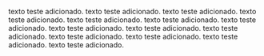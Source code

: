 texto teste adicionado.
texto teste adicionado.
texto teste adicionado.
texto teste adicionado.
texto teste adicionado.
texto teste adicionado.
texto teste adicionado.
texto teste adicionado.
texto teste adicionado.
texto teste adicionado.
texto teste adicionado.
texto teste adicionado.
texto teste adicionado.
texto teste adicionado.
